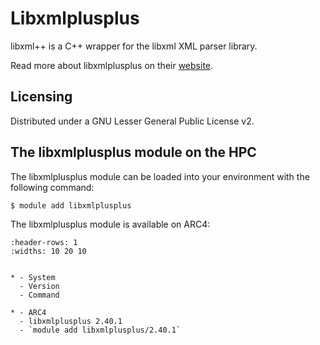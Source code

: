 # Libxmlplusplus

libxml++ is a C++ wrapper for the libxml XML parser library.



Read more about libxmlplusplus on their [website](http://libxmlplusplus.sourceforge.net/).





## Licensing

Distributed under a GNU Lesser General Public License v2.



## The libxmlplusplus module on the HPC

The libxmlplusplus module can be loaded into your environment with the following command:

```bash
$ module add libxmlplusplus
```

The libxmlplusplus module is available on ARC4:

```{list-table}
:header-rows: 1
:widths: 10 20 10


* - System
  - Version
  - Command

* - ARC4
  - libxmlplusplus 2.40.1
  - `module add libxmlplusplus/2.40.1`

```
